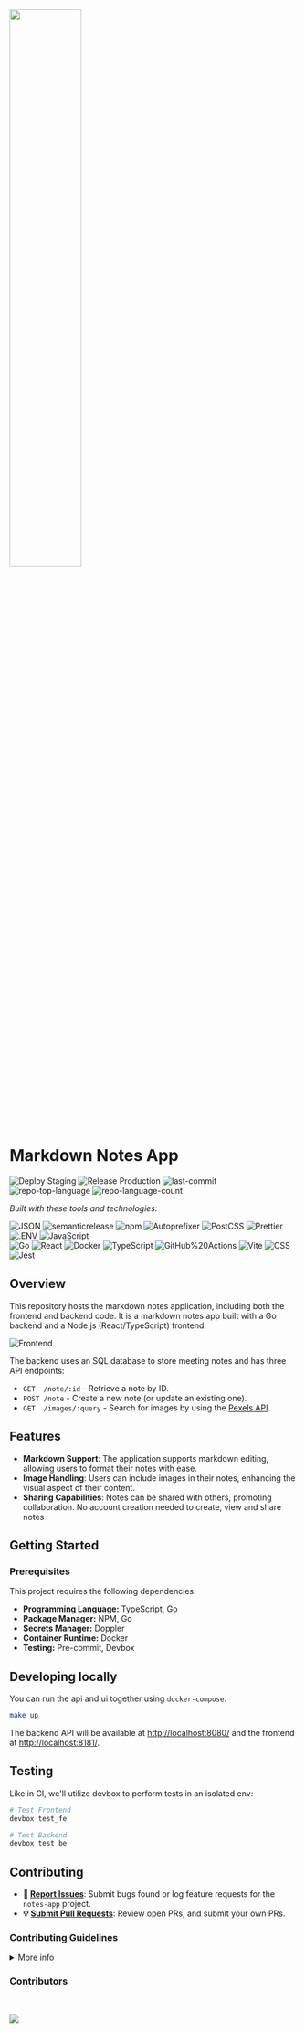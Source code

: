 <div id="top">

<!-- HEADER STYLE: COMPACT -->
<img src="images/markdown_notes.png" width="50%" align="center" style="margin-right: 15px">

# Markdown Notes App

<!-- BADGES -->
<img src="https://img.shields.io/github/actions/workflow/status/jomakori/notes-app/1-staging.yml?branch=staging&label=Deploy%20Staging&style=flat" alt="Deploy Staging">
<img src="https://img.shields.io/github/actions/workflow/status/jomakori/notes-app/2-production.yml?label=Release%20Production&style=flat" alt="Release Production">

<img src="https://img.shields.io/github/last-commit/jomakori/notes-app?style=flat-square&logo=git&logoColor=white&color=0080ff" alt="last-commit">
<img src="https://img.shields.io/github/languages/top/jomakori/notes-app?style=flat-square&color=0080ff" alt="repo-top-language">
<img src="https://img.shields.io/github/languages/count/jomakori/notes-app?style=flat-square&color=0080ff" alt="repo-language-count">

<em>Built with these tools and technologies:</em>

<img src="https://img.shields.io/badge/JSON-000000.svg?style=flat-square&logo=JSON&logoColor=white" alt="JSON">
<img src="https://img.shields.io/badge/semanticrelease-494949.svg?style=flat-square&logo=semantic-release&logoColor=white" alt="semanticrelease">
<img src="https://img.shields.io/badge/npm-CB3837.svg?style=flat-square&logo=npm&logoColor=white" alt="npm">
<img src="https://img.shields.io/badge/Autoprefixer-DD3735.svg?style=flat-square&logo=Autoprefixer&logoColor=white" alt="Autoprefixer">
<img src="https://img.shields.io/badge/PostCSS-DD3A0A.svg?style=flat-square&logo=PostCSS&logoColor=white" alt="PostCSS">
<img src="https://img.shields.io/badge/Prettier-F7B93E.svg?style=flat-square&logo=Prettier&logoColor=black" alt="Prettier">
<img src="https://img.shields.io/badge/.ENV-ECD53F.svg?style=flat-square&logo=dotenv&logoColor=black" alt=".ENV">
<img src="https://img.shields.io/badge/JavaScript-F7DF1E.svg?style=flat-square&logo=JavaScript&logoColor=black" alt="JavaScript">
<br>
<img src="https://img.shields.io/badge/Go-00ADD8.svg?style=flat-square&logo=Go&logoColor=white" alt="Go">
<img src="https://img.shields.io/badge/React-61DAFB.svg?style=flat-square&logo=React&logoColor=black" alt="React">
<img src="https://img.shields.io/badge/Docker-2496ED.svg?style=flat-square&logo=Docker&logoColor=white" alt="Docker">
<img src="https://img.shields.io/badge/TypeScript-3178C6.svg?style=flat-square&logo=TypeScript&logoColor=white" alt="TypeScript">
<img src="https://img.shields.io/badge/GitHub%20Actions-2088FF.svg?style=flat-square&logo=GitHub-Actions&logoColor=white" alt="GitHub%20Actions">
<img src="https://img.shields.io/badge/Vite-646CFF.svg?style=flat-square&logo=Vite&logoColor=white" alt="Vite">
<img src="https://img.shields.io/badge/CSS-663399.svg?style=flat-square&logo=CSS&logoColor=white" alt="CSS">
<img src="https://img.shields.io/badge/Jest-C21325.svg?style=flat-square&logo=Jest&logoColor=white" alt="Jest">

## Overview

This repository hosts the markdown notes application, including both the frontend and backend code. It is a markdown notes app built with a Go backend and a Node.js (React/TypeScript) frontend.


![Frontend](./images/demo.gif)

The backend uses an SQL database to store meeting notes and has three API endpoints:
* `GET  /note/:id` - Retrieve a note by ID.
* `POST /note` - Create a new note (or update an existing one).
* `GET  /images/:query` - Search for images by using the [Pexels API](https://www.pexels.com/api/).

## Features

- **Markdown Support**: The application supports markdown editing, allowing users to format their notes with ease.
- **Image Handling**: Users can include images in their notes, enhancing the visual aspect of their content.
- **Sharing Capabilities**: Notes can be shared with others, promoting collaboration. No account creation needed to create, view and share notes


## Getting Started

### Prerequisites

This project requires the following dependencies:

- **Programming Language:** TypeScript, Go
- **Package Manager:** NPM, Go
- **Secrets Manager:** Doppler
- **Container Runtime:** Docker
- **Testing:** Pre-commit, Devbox

## Developing locally

You can run the api and ui together using `docker-compose`:

```bash
make up
```

The backend API will be available at [http://localhost:8080/](http://localhost:8080/) and the frontend at [http://localhost:8181/](http://localhost:8181/).

## Testing

Like in CI, we'll utilize devbox to perform tests in an isolated env:

```bash
# Test Frontend
devbox test_fe

# Test Backend
devbox test_be

```

## Contributing
- **🐛 [Report Issues](https://github.com/jomakori/notes-app/issues)**: Submit bugs found or log feature requests for the `notes-app` project.
- **💡 [Submit Pull Requests](https://github.com/jomakori/notes-app/pulls)**: Review open PRs, and submit your own PRs.

### Contributing Guidelines
<details>
<summary>More info</summary>

1. **Clone the Repository**: Start by cloning the repo
   ```sh
   git clone https://github.com/jomakori/notes-app
   ```
2. **Create a New Branch**: Always work on a new branch, giving it a descriptive name.
   ```sh
   git checkout -b <initials>/<new-feature-x>
   ```
3. **Make Your Changes**: Develop and test your changes locally.
4. **Commit/Push Your Changes**: make continuous commits of your changes to your branch
   ```sh
   git commit -m 'feat(category): <insert commit message>'
   git push origin <initials>/<new-feature-x>
   ```
5. **Submit a `WIP` Pull Request and point it to `staging`**: Fill out the template and make sure its pointing to `staging`
   ```sh
   git commit -m 'feat(category): <insert commit message>'
   gh pr create --base staging --head <your-branch-name>
   ```
6. **Test/Deploy to Staging**:
   - Once the PR has been reviewed and approved - merge into `staging` to trigger testing
   - When tests pass - changes are deployed to `staging`
   - The `Release` PR is auto-generated - w/ the same content as the `WIP` PR
7. **Release changes to PROD:**
   - Confirm changes on `staging`
   - If changes look good - merge the `Release` PR to `main` - which will deploy changes to `Production`
</details>

### Contributors
<br>
<p align="left">
   <a href="https://github.com{/jomakori/notes-app/}graphs/contributors">
      <img src="https://contrib.rocks/image?repo=jomakori/notes-app">
   </a>
</p>
